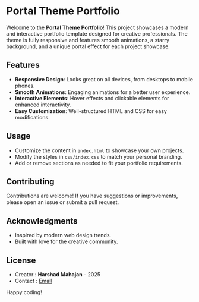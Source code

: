# Portal Theme Portfolio

Welcome to the **Portal Theme Portfolio**! This project showcases a modern and interactive portfolio template designed for creative professionals. The theme is fully responsive and features smooth animations, a starry background, and a unique portal effect for each project showcase.

## Features

- **Responsive Design**: Looks great on all devices, from desktops to mobile phones.
- **Smooth Animations**: Engaging animations for a better user experience.
- **Interactive Elements**: Hover effects and clickable elements for enhanced interactivity.
- **Easy Customization**: Well-structured HTML and CSS for easy modifications.

## Usage

- Customize the content in `index.html` to showcase your own projects.
- Modify the styles in `css/index.css` to match your personal branding.
- Add or remove sections as needed to fit your portfolio requirements.

## Contributing

Contributions are welcome! If you have suggestions or improvements, please open an issue or submit a pull request.


## Acknowledgments

- Inspired by modern web design trends.
- Built with love for the creative community.
## License
- Creator   : **Harshad Mahajan** - 2025
- Contact   : [Email](mailto:mahajanharsh932@gmail.com)

Happy coding!